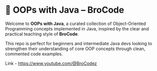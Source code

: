 # 🧠 OOPs with Java – BroCode

Welcome to **OOPs with Java**, a curated collection of Object-Oriented Programming concepts implemented in Java,
inspired by the clear and practical teaching style of **BroCode**.

This repo is perfect for beginners and intermediate Java devs looking to strengthen their understanding of core OOP concepts through clean,
commented code examples.


Link - https://www.youtube.com/@BroCodez
